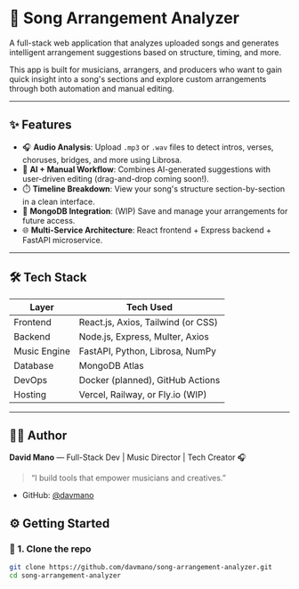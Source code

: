 # 🎵 Song Arrangement Analyzer

A full-stack web application that analyzes uploaded songs and generates intelligent arrangement suggestions based on structure, timing, and more.

This app is built for musicians, arrangers, and producers who want to gain quick insight into a song's sections and explore custom arrangements through both automation and manual editing.

---

## ✨ Features

- 🎧 **Audio Analysis**: Upload `.mp3` or `.wav` files to detect intros, verses, choruses, bridges, and more using Librosa.
- 🧠 **AI + Manual Workflow**: Combines AI-generated suggestions with user-driven editing (drag-and-drop coming soon!).
- ⏱️ **Timeline Breakdown**: View your song's structure section-by-section in a clean interface.
- 💾 **MongoDB Integration**: (WIP) Save and manage your arrangements for future access.
- 🌐 **Multi-Service Architecture**: React frontend + Express backend + FastAPI microservice.

---

## 🛠️ Tech Stack

| Layer        | Tech Used                          |
|--------------|------------------------------------|
| Frontend     | React.js, Axios, Tailwind (or CSS) |
| Backend      | Node.js, Express, Multer, Axios    |
| Music Engine | FastAPI, Python, Librosa, NumPy    |
| Database     | MongoDB Atlas                      |
| DevOps       | Docker (planned), GitHub Actions   |
| Hosting      | Vercel, Railway, or Fly.io (WIP)   |

---

## 👨‍💻 Author

**David Mano** — Full-Stack Dev | Music Director | Tech Creator 🎧

> “I build tools that empower musicians and creatives.”

- GitHub: [@davmano](https://github.com/davmano)

## ⚙️ Getting Started

### 🔧 1. Clone the repo

```bash
git clone https://github.com/davmano/song-arrangement-analyzer.git
cd song-arrangement-analyzer
